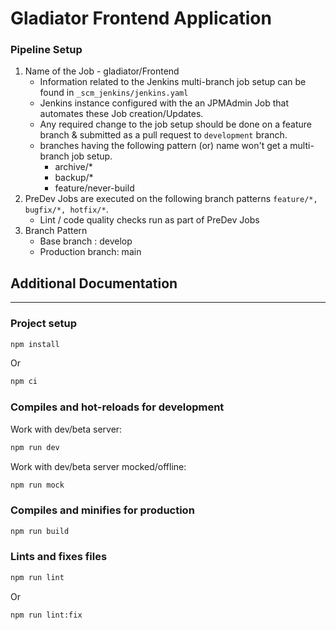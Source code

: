# Gladiator Frontend Application


### Pipeline Setup

1. Name of the Job - gladiator/Frontend
   - Information related to the Jenkins multi-branch job setup can be found in `_scm_jenkins/jenkins.yaml`
   - Jenkins instance configured with the an JPMAdmin Job that automates these Job creation/Updates.
   - Any required change to the job setup should be done on a feature branch & submitted as a pull request to `development` branch.
   - branches having the following pattern (or) name won't get a multi-branch job setup.
     - archive/\*
     - backup/\*
     - feature/never-build
2. PreDev Jobs are executed on the following branch patterns `feature/*, bugfix/*, hotfix/*`.
   - Lint / code quality checks run as part of PreDev Jobs
3. Branch Pattern
   - Base branch : develop
   - Production branch: main

## Additional Documentation

---

### Project setup

```bash
npm install
```

Or

```bash
npm ci
```

### Compiles and hot-reloads for development

Work with dev/beta server:

```bash
npm run dev
```

Work with dev/beta server mocked/offline:

```bash
npm run mock
```

### Compiles and minifies for production

```bash
npm run build
```

### Lints and fixes files

```bash
npm run lint
```

Or

```bash
npm run lint:fix
```


